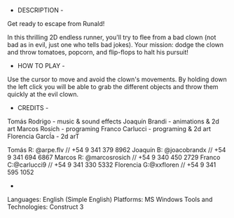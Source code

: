 - DESCRIPTION -

Get ready to escape from Runald!

In this thrilling 2D endless runner, you'll try to flee from a bad clown (not bad as in evil, just one who tells bad jokes). Your mission: dodge the clown and throw tomatoes, popcorn, and flip-flops to halt his pursuit!

- HOW TO PLAY - 

Use the cursor to move and avoid the clown's movements. By holding down the left click you will be able to grab the different objects and throw them quickly at the evil clown.

- CREDITS -

Tomás Rodrigo - music & sound effects
Joaquín Brandi - animations & 2d art
Marcos Rosich - programing
Franco Carlucci - programing & 2d art
Florencia GarcÍa - 2d arT

Tomás R: @arpe.flv // +54 9 341 379 8962
Joaquín B: @joacobrandx // +54 9 341 694 6867
Marcos R: @marcosrosich // +54 9 340 450 2729
Franco C:@carlucci9 // +54 9 341 330 5332
Florencia G:@xxfloren // +54 9 341 595 1052

-
Languages: English (Simple English)
Platforms: MS Windows
Tools and Technologies: Construct 3
